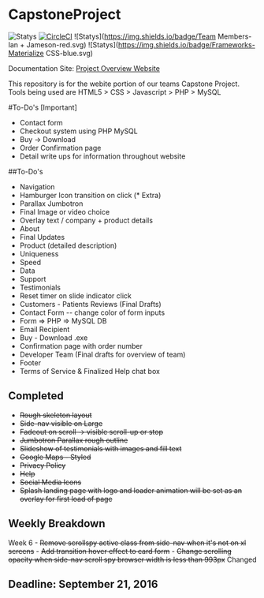 # CapstoneProject

![Statys](https://img.shields.io/badge/Complete-35%25-orange.svg) [![CircleCI](https://img.shields.io/circleci/project/BrightFlair/PHP.Gt.svg?maxAge=2592000?style=flat-square)]()
![Statys](https://img.shields.io/badge/Team Members-Ian + Jameson-red.svg)
![Statys](https://img.shields.io/badge/Frameworks-Materialize CSS-blue.svg)

Documentation Site:
 [Project Overview Website](https://gorgonsmaze.github.io/CapstoneOverview/)
 
 This repository is for the webite portion of our teams Capstone Project.
 Tools being used are HTML5 > CSS > Javascript > PHP > MySQL

#To-Do's [Important]
* Contact form
* Checkout system using PHP MySQL
* Buy -> Download
* Order Confirmation page
* Detail write ups for information throughout website

##To-Do's
* Navigation
 * Hamburger Icon transition on click (* Extra)
* Parallax Jumbotron
 * Final Image or video choice
 * Overlay text / company + product details
* About 
 * Final Updates 
* Product (detailed description)
 * Uniqueness
 * Speed
 * Data
 * Support
* Testimonials
 * Reset timer on slide indicator click
 *  Customers - Patients Reviews (Final Drafts)
* Contact Form -- change color of form inputs
 * Form => PHP => MySQL DB 
 * Email Recipient 
* Buy - Download .exe
* Confirmation page with order number
* Developer Team (Final drafts for overview of team)
* Footer
 * Terms of Service & Finalized Help chat box 
 
## Completed
 - ~~Rough skeleton layout~~
 - ~~Side-nav visible on Large~~
 - ~~Fadeout on scroll -> visible scroll-up or stop~~
 - ~~Jumbotron Parallax rough outline~~
 - ~~Slideshow of testimonials with images and fill text~~
 - ~~Google Maps - Styled~~
 - ~~Privacy Policy~~
 - ~~Help~~
 - ~~Social Media Icons~~
 - ~~Splash landing page with logo and loader animation
    will be set as an overlay for first load of page~~

## Weekly Breakdown
Week 6 - ~~Remove scrollspy active class from side-nav when it's not on xl screens~~
       -  ~~Add transition hover effect to card form~~
        - ~~Change scrolling opacity when side-nav scroll spy browser width is less than 993px~~ Changed


## Deadline: September 21, 2016